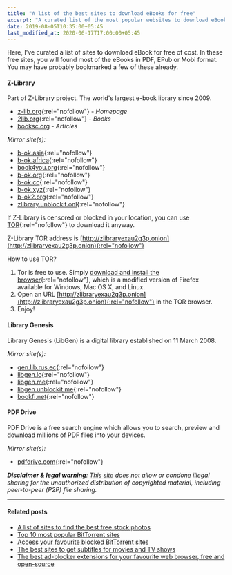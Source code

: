 ```yaml
---
title: "A list of the best sites to download eBooks for free"
excerpt: "A curated list of the most popular websites to download eBooks for free of cost."
date: 2019-08-05T10:35:00+05:45
last_modified_at: 2020-06-17T17:00:00+05:45
---
```


Here, I've curated a list of sites to download eBook for free of cost. In these free sites, you will found most of the eBooks in PDF, EPub or Mobi format. You may have probably bookmarked a few of these already.

#### Z-Library

Part of Z-Library project. The world's largest e-book library since 2009.

- [z-lib.org](http://z-lib.org/){:rel="nofollow"} - _Homepage_
- [2lib.org](http://2lib.org/){:rel="nofollow"} - _Books_
- [booksc.org](http://booksc.org/) - _Articles_

_Mirror site(s):_

- [b-ok.asia](http://b-ok.asia/){:rel="nofollow"}
- [b-ok.africa](http://b-ok.africa/){:rel="nofollow"}
- [book4you.org](http://book4you.org/){:rel="nofollow"}
- [b-ok.org](http://b-ok.org/){:rel="nofollow"}
- [b-ok.cc](http://b-ok.cc/){:rel="nofollow"}
- [b-ok.xyz](http://b-ok.xyz/){:rel="nofollow"}
- [b-ok2.org](http://b-ok2.org/){:rel="nofollow"}
- [zlibrary.unblockit.onl](http://zlibrary.unblockit.onl/){:rel="nofollow"}

If Z-Library is censored or blocked in your location, you can use [TOR](http://b-ok.org/msgn/tor){:rel="nofollow"} to download it anyway.

Z-Library TOR address is [http://zlibraryexau2g3p.onion](http://zlibraryexau2g3p.onion){:rel="nofollow"}

How to use TOR?

1. Tor is free to use. Simply [download and install the browser](http://torproject.org/download){:rel="nofollow"}, which is a modified version of Firefox available for Windows, Mac OS X, and Linux.
2. Open an URL [http://zlibraryexau2g3p.onion](http://zlibraryexau2g3p.onion){:rel="nofollow"} in the TOR browser.
3. Enjoy!

#### Library Genesis

Library Genesis (LibGen) is a digital library established on 11 March 2008.

_Mirror site(s):_

- [gen.lib.rus.ec](http://gen.lib.rus.ec/){:rel="nofollow"}
- [libgen.lc](http://libgen.lc/){:rel="nofollow"}
- [libgen.me](http://libgen.me/){:rel="nofollow"}
- [libgen.unblockit.me](http://libgen.unblockit.me/){:rel="nofollow"}
- [bookfi.net](http://bookfi.net/){:rel="nofollow"}

#### PDF Drive

PDF Drive is a free search engine which allows you to search, preview and download millions of PDF files into your devices.

_Mirror site(s):_

- [pdfdrive.com](http://www.pdfdrive.com/){:rel="nofollow"}

_**Disclaimer & legal warning**: [This site](/) does not allow or condone illegal sharing for the unauthorized distribution of copyrighted material, including peer-to-peer (P2P) file sharing._

---

#### Related posts

- [A list of sites to find the best free stock photos](/a-list-of-sites-to-find-the-best-free-stock-photos/)
- [Top 10 most popular BitTorrent sites](/top-10-most-popular-bittorrent-sites/)
- [Access your favourite blocked BitTorrent sites](/access-your-favourite-blocked-bittorrent-sites/)
- [The best sites to get subtitles for movies and TV shows](/the-best-sites-to-get-subtitles-for-movies-and-tv-shows/)
- [The best ad-blocker extensions for your favourite web browser, free and open-source](/the-best-ad-blocker-extensions-for-your-favourite-web-browser-free-and-open-source/)
